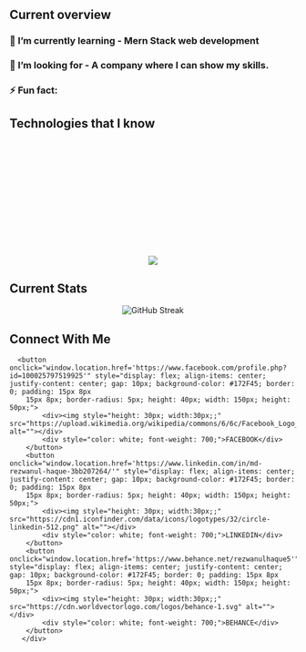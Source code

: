 ## Current overview
###  🌱 I’m currently learning - Mern Stack web development
### 👯 I’m looking for - A company where I can show my skills.
### ⚡ Fun fact: 

 ## Technologies that I know
 <p align="center" style="margin: 220px 0px 20px 0px;">
  <a href="https://skillicons.dev">
    <img src="https://skillicons.dev/icons?i=html,css,tailwind,js,react,c,java,python" />
  </a>
</p>

## Current Stats
<p align="center" dir="auto">
  <img sty src="https://github-readme-streak-stats.herokuapp.com?user=rezwan2230&theme=prussian" alt="GitHub Streak" />
</p>

## Connect With Me
```
  <button onclick="window.location.href='https://www.facebook.com/profile.php?id=100025797519925'" style="display: flex; align-items: center; justify-content: center; gap: 10px; background-color: #172F45; border: 0; padding: 15px 8px 
    15px 8px; border-radius: 5px; height: 40px; width: 150px; height: 50px;">
        <div><img style="height: 30px; width:30px;;" src="https://upload.wikimedia.org/wikipedia/commons/6/6c/Facebook_Logo_2023.png" alt=""></div>
        <div style="color: white; font-weight: 700;">FACEBOOK</div>
    </button>
    <button onclick="window.location.href='https://www.linkedin.com/in/md-rezwanul-haque-3bb207264/'" style="display: flex; align-items: center; justify-content: center; gap: 10px; background-color: #172F45; border: 0; padding: 15px 8px 
    15px 8px; border-radius: 5px; height: 40px; width: 150px; height: 50px;">
        <div><img style="height: 30px; width:30px;;" src="https://cdn1.iconfinder.com/data/icons/logotypes/32/circle-linkedin-512.png" alt=""></div>
        <div style="color: white; font-weight: 700;">LINKEDIN</div>
    </button>
    <button onclick="window.location.href='https://www.behance.net/rezwanulhaque5'" style="display: flex; align-items: center; justify-content: center; gap: 10px; background-color: #172F45; border: 0; padding: 15px 8px 
    15px 8px; border-radius: 5px; height: 40px; width: 150px; height: 50px;">
        <div><img style="height: 30px; width:30px;;" src="https://cdn.worldvectorlogo.com/logos/behance-1.svg" alt=""></div>
        <div style="color: white; font-weight: 700;">BEHANCE</div>
    </button>
   </div>

```


   





